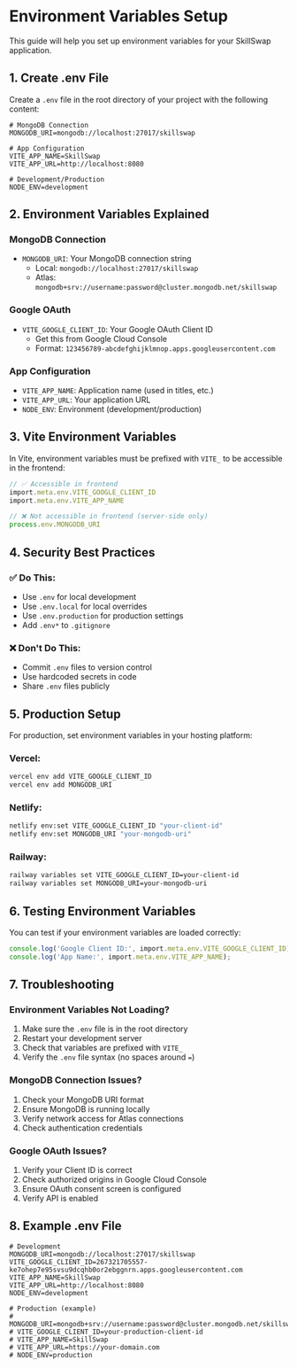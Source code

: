 # Environment Variables Setup

This guide will help you set up environment variables for your SkillSwap application.

## 1. Create .env File

Create a `.env` file in the root directory of your project with the following content:

```env
# MongoDB Connection
MONGODB_URI=mongodb://localhost:27017/skillswap

# App Configuration
VITE_APP_NAME=SkillSwap
VITE_APP_URL=http://localhost:8080

# Development/Production
NODE_ENV=development
```

## 2. Environment Variables Explained

### MongoDB Connection
- `MONGODB_URI`: Your MongoDB connection string
  - Local: `mongodb://localhost:27017/skillswap`
  - Atlas: `mongodb+srv://username:password@cluster.mongodb.net/skillswap`

### Google OAuth
- `VITE_GOOGLE_CLIENT_ID`: Your Google OAuth Client ID
  - Get this from Google Cloud Console
  - Format: `123456789-abcdefghijklmnop.apps.googleusercontent.com`

### App Configuration
- `VITE_APP_NAME`: Application name (used in titles, etc.)
- `VITE_APP_URL`: Your application URL
- `NODE_ENV`: Environment (development/production)

## 3. Vite Environment Variables

In Vite, environment variables must be prefixed with `VITE_` to be accessible in the frontend:

```typescript
// ✅ Accessible in frontend
import.meta.env.VITE_GOOGLE_CLIENT_ID
import.meta.env.VITE_APP_NAME

// ❌ Not accessible in frontend (server-side only)
process.env.MONGODB_URI
```

## 4. Security Best Practices

### ✅ Do This:
- Use `.env` for local development
- Use `.env.local` for local overrides
- Use `.env.production` for production settings
- Add `.env*` to `.gitignore`

### ❌ Don't Do This:
- Commit `.env` files to version control
- Use hardcoded secrets in code
- Share `.env` files publicly

## 5. Production Setup

For production, set environment variables in your hosting platform:

### Vercel:
```bash
vercel env add VITE_GOOGLE_CLIENT_ID
vercel env add MONGODB_URI
```

### Netlify:
```bash
netlify env:set VITE_GOOGLE_CLIENT_ID "your-client-id"
netlify env:set MONGODB_URI "your-mongodb-uri"
```

### Railway:
```bash
railway variables set VITE_GOOGLE_CLIENT_ID=your-client-id
railway variables set MONGODB_URI=your-mongodb-uri
```

## 6. Testing Environment Variables

You can test if your environment variables are loaded correctly:

```typescript
console.log('Google Client ID:', import.meta.env.VITE_GOOGLE_CLIENT_ID);
console.log('App Name:', import.meta.env.VITE_APP_NAME);
```

## 7. Troubleshooting

### Environment Variables Not Loading?
1. Make sure the `.env` file is in the root directory
2. Restart your development server
3. Check that variables are prefixed with `VITE_`
4. Verify the `.env` file syntax (no spaces around `=`)

### MongoDB Connection Issues?
1. Check your MongoDB URI format
2. Ensure MongoDB is running locally
3. Verify network access for Atlas connections
4. Check authentication credentials

### Google OAuth Issues?
1. Verify your Client ID is correct
2. Check authorized origins in Google Cloud Console
3. Ensure OAuth consent screen is configured
4. Verify API is enabled

## 8. Example .env File

```env
# Development
MONGODB_URI=mongodb://localhost:27017/skillswap
VITE_GOOGLE_CLIENT_ID=267321705557-ke7ohep7e95svsu9dcqhb0or2ebggnrn.apps.googleusercontent.com
VITE_APP_NAME=SkillSwap
VITE_APP_URL=http://localhost:8080
NODE_ENV=development

# Production (example)
# MONGODB_URI=mongodb+srv://username:password@cluster.mongodb.net/skillswap
# VITE_GOOGLE_CLIENT_ID=your-production-client-id
# VITE_APP_NAME=SkillSwap
# VITE_APP_URL=https://your-domain.com
# NODE_ENV=production
``` 
